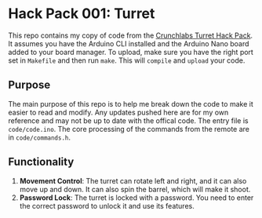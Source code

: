 # Hack Pack 001: Turret

This repo contains my copy of code from the [Crunchlabs Turret Hack Pack](https://www.crunchlabs.com/products/ir-turret). It assumes you have the Arduino CLI installed and the Arduino Nano board added to your board manager. To upload, make sure you have the right port set in `Makefile` and then run `make`. This will `compile` and `upload` your code.

## Purpose

The main purpose of this repo is to help me break down the code to make it easier to read and modify. Any updates pushed here are for my own reference and may not be up to date with the offical code. The entry file is `code/code.ino`. The core processing of the commands from the remote are in `code/commands.h`.

## Functionality

1. **Movement Control**: The turret can rotate left and right, and it can also move up and down. It can also spin the barrel, which will make it shoot.
2. **Password Lock**: The turret is locked with a password. You need to enter the correct password to unlock it and use its features.
